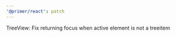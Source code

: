```yaml
---
'@primer/react': patch
---
```


TreeView: Fix returning focus when active element is not a treeitem
